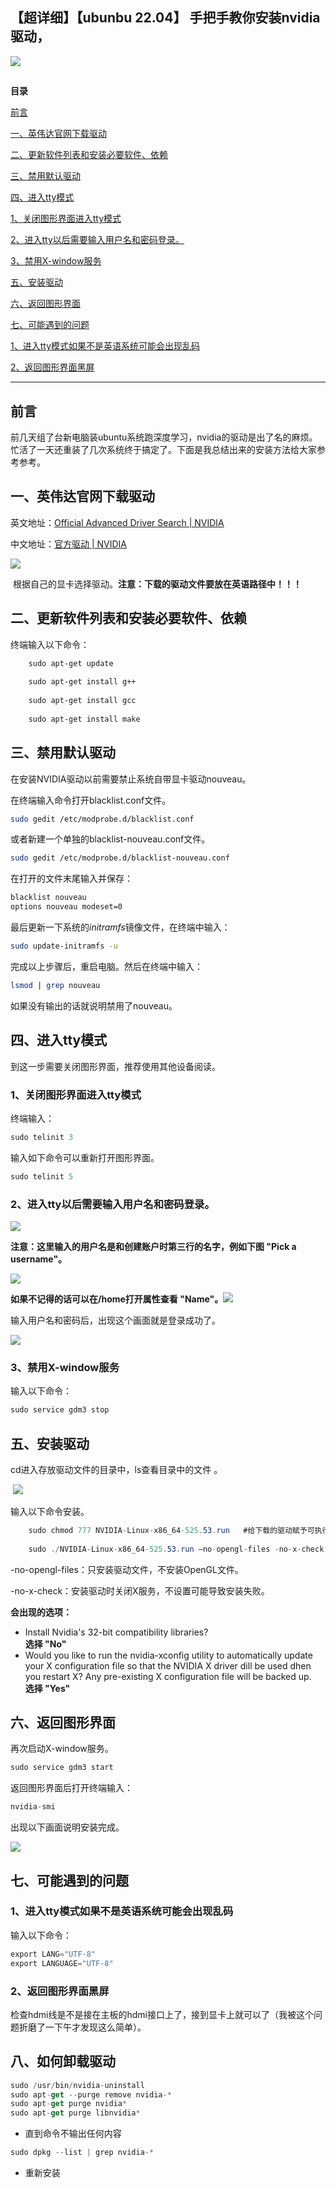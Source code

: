 ## 【超详细】【ubunbu 22.04】 手把手教你安装nvidia驱动，
![](https://csdnimg.cn/release/blogv2/dist/pc/img/original.png)

## 

**目录**

[前言](#main-toc)

[一、英伟达官网下载驱动](#%E4%B8%80%E3%80%81%E8%8B%B1%E4%BC%9F%E8%BE%BE%E5%AE%98%E7%BD%91%E4%B8%8B%E8%BD%BD%E9%A9%B1%E5%8A%A8)

[二、更新软件列表和安装必要软件、依赖](#%E4%BA%8C%E3%80%81%E4%BD%BF%E7%94%A8%E6%AD%A5%E9%AA%A4)

[三、禁用默认驱动](#%E4%B8%89%E3%80%81%E7%A6%81%E7%94%A8%E9%BB%98%E8%AE%A4%E9%A9%B1%E5%8A%A8)

[四、进入tty模式](#2.%E8%AF%BB%E5%85%A5%E6%95%B0%E6%8D%AE)

[1、关闭图形界面进入tty模式](#1%E3%80%81%E5%85%B3%E9%97%AD%E5%9B%BE%E5%BD%A2%E7%95%8C%E9%9D%A2%E8%BF%9B%E5%85%A5tty%E6%A8%A1%E5%BC%8F)

[2、进入tty以后需要输入用户名和密码登录。](#2%E3%80%81%E8%BF%9B%E5%85%A5tty%E4%BB%A5%E5%90%8E%E9%9C%80%E8%A6%81%E8%BE%93%E5%85%A5%E7%94%A8%E6%88%B7%E5%90%8D%E5%92%8C%E5%AF%86%E7%A0%81%E7%99%BB%E5%BD%95%E3%80%82)

[3、禁用X-window服务](#3%E3%80%81%E7%A6%81%E7%94%A8X-window%E6%9C%8D%E5%8A%A1)

[五、安装驱动](#%E5%9B%9B%E3%80%81%E5%AE%89%E8%A3%85%E9%A9%B1%E5%8A%A8)

[六、返回图形界面](#%E4%BA%94%E3%80%81%E8%BF%94%E5%9B%9E%E5%9B%BE%E5%BD%A2%E7%95%8C%E9%9D%A2)

[七、可能遇到的问题](#%E6%80%BB%E7%BB%93)

[1、进入tty模式如果不是英语系统可能会出现乱码](#%E8%BF%9B%E5%85%A5tty%E6%A8%A1%E5%BC%8F%E5%A6%82%E6%9E%9C%E4%B8%8D%E6%98%AF%E8%8B%B1%E8%AF%AD%E7%B3%BB%E7%BB%9F%E5%8F%AF%E8%83%BD%E4%BC%9A%E5%87%BA%E7%8E%B0%E4%B9%B1%E7%A0%81)

[2、返回图形界面黑屏](#%E8%BF%94%E5%9B%9E%E5%9B%BE%E5%BD%A2%E7%95%8C%E9%9D%A2%E9%BB%91%E5%B1%8F)

* * *

## 前言

前几天组了台新电脑装ubuntu系统跑深度学习，nvidia的驱动是出了名的麻烦。忙活了一天还重装了几次系统终于搞定了。下面是我总结出来的安装方法给大家参考参考。

## 一、英伟达官网下载驱动

英文地址：[Official Advanced Driver Search | NVIDIA](https://www.nvidia.com/Download/Find.aspx?lang=en-us# "Official Advanced Driver Search | NVIDIA")

中文地址：[官方驱动 | NVIDIA](https://www.nvidia.cn/Download/index.aspx?lang=cn# "官方驱动 | NVIDIA")

![](https://img-blog.csdnimg.cn/c9a47c6f76c146b3aa0370d8ca3fcca9.png)

 根据自己的显卡选择驱动。**注意：下载的驱动文件要放在英语路径中！！！**

## 二、更新软件列表和安装必要软件、依赖

终端输入以下命令：

```bash
    sudo apt-get update
     
    sudo apt-get install g++
     
    sudo apt-get install gcc
     
    sudo apt-get install make
```

## 三、禁用默认驱动

在安装NVIDIA驱动以前需要禁止系统自带显卡驱动nouveau。

在终端输入命令打开blacklist.conf文件。

```bash
sudo gedit /etc/modprobe.d/blacklist.conf
```

或者新建一个单独的blacklist-nouveau.conf文件。

```bash
sudo gedit /etc/modprobe.d/blacklist-nouveau.conf
```

在打开的文件末尾输入并保存：

```bash
blacklist nouveau
options nouveau modeset=0
```

最后更新一下系统的*initramfs*镜像文件，在终端中输入：

```bash
sudo update-initramfs -u
```

完成以上步骤后，重启电脑。然后在终端中输入：

```bash
lsmod | grep nouveau
```

如果没有输出的话就说明禁用了nouveau。

## 四、进入tty模式

到这一步需要关闭图形界面，推荐使用其他设备阅读。

### 1、关闭图形界面进入tty模式

终端输入：

```cs
sudo telinit 3
```

输入如下命令可以重新打开图形界面。

```cs
sudo telinit 5
```

### 2、进入tty以后需要输入用户名和密码登录。

![](https://img-blog.csdnimg.cn/4330a4bd9f314466a6b6037fc1efc5e4.png)

**注意：这里输入的用户名是和创建账户时第三行的名字，例如下图 "Pick a username"。**

![](https://img-blog.csdnimg.cn/2ad233b2fa2f476aa947da2e5ee49b1d.png)

**如果不记得的话可以在/home打开属性查看 "Name"。**![](https://img-blog.csdnimg.cn/d3132c74dd084937abb8082e96cfd37a.png)

输入用户名和密码后，出现这个画面就是登录成功了。

![](https://img-blog.csdnimg.cn/2c3f33c3a9f94a50801b3484f668d42e.png)

### 3、禁用X-window服务

输入以下命令：

```cs
sudo service gdm3 stop
```

## 五、安装驱动

cd进入存放驱动文件的目录中，ls查看目录中的文件 。

 ![](https://img-blog.csdnimg.cn/5276e452a1494b63910406279b3cec3a.png)

输入以下命令安装。

```cs
    sudo chmod 777 NVIDIA-Linux-x86_64-525.53.run   #给下载的驱动赋予可执行权限
     
    sudo ./NVIDIA-Linux-x86_64-525.53.run –no-opengl-files -no-x-check   #安装
```

\-no-opengl-files：只安装驱动文件，不安装OpenGL文件。

\-no-x-check：安装驱动时关闭X服务，不设置可能导致安装失败。

**会出现的选项：**

+   Install Nvidia's 32-bit compatibility libraries?  
    **选择 "No"**
+   Would you like to run the nvidia-xconfig utility to automatically update your X configuration file so that the NVIDIA X driver dill be used dhen you restart X? Any pre-existing X configuration file will be backed up.  
    **选择 "Yes"**

## 六、返回图形界面

再次启动X-window服务。

```cs
sudo service gdm3 start
```

返回图形界面后打开终端输入：

```cs
nvidia-smi
```

出现以下画面说明安装完成。

![](https://img-blog.csdnimg.cn/801996228420430ba5cbca620c4210e0.png)

## 七、可能遇到的问题

### 1、进入tty模式如果不是英语系统可能会出现乱码

输入以下命令：

```cs
export LANG="UTF-8"
export LANGUAGE="UTF-8"
```

### 2、返回图形界面黑屏

检查hdmi线是不是接在主板的hdmi接口上了，接到显卡上就可以了（我被这个问题折磨了一下午才发现这么简单）。

## 八、如何卸载驱动

```javascript
sudo /usr/bin/nvidia-uninstall
sudo apt-get --purge remove nvidia-*
sudo apt-get purge nvidia*
sudo apt-get purge libnvidia*
```

+   直到命令不输出任何内容

```javascript
sudo dpkg --list | grep nvidia-*
```

+   重新安装
